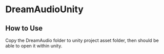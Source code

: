 # DreamAudioUnity

## How to Use
Copy the DreamAudio folder to unity project asset folder, then should be able to open it within unity.
